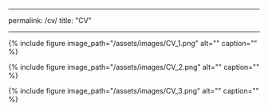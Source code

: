 ---
permalink: /cv/
title: "CV"
___

{% include figure image_path="/assets/images/CV_1.png" alt="" caption="" %}

{% include figure image_path="/assets/images/CV_2.png" alt="" caption="" %}

{% include figure image_path="/assets/images/CV_3.png" alt="" caption="" %}
